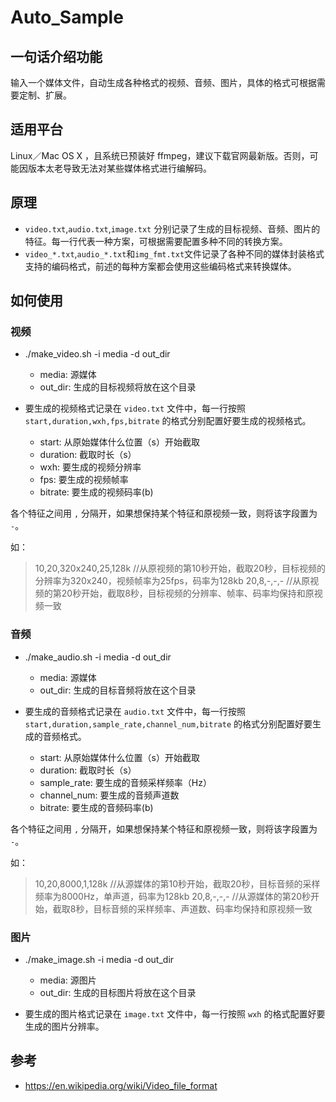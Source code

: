 # Auto_Sample 

## 一句话介绍功能

输入一个媒体文件，自动生成各种格式的视频、音频、图片，具体的格式可根据需要定制、扩展。

## 适用平台

Linux／Mac OS X ，且系统已预装好 ffmpeg，建议下载官网最新版。否则，可能因版本太老导致无法对某些媒体格式进行编解码。

## 原理

* `video.txt`,`audio.txt`,`image.txt` 分别记录了生成的目标视频、音频、图片的特征。每一行代表一种方案，可根据需要配置多种不同的转换方案。
* `video_*.txt`,`audio_*.txt`和`img_fmt.txt`文件记录了各种不同的媒体封装格式支持的编码格式，前述的每种方案都会使用这些编码格式来转换媒体。

## 如何使用

### 视频

* ./make_video.sh -i media -d out_dir
    * media: 源媒体
    * out_dir: 生成的目标视频将放在这个目录

* 要生成的视频格式记录在 `video.txt` 文件中，每一行按照 `start,duration,wxh,fps,bitrate` 的格式分别配置好要生成的视频格式。

    * start: 从原始媒体什么位置（s）开始截取
    * duration: 截取时长（s）
    * wxh: 要生成的视频分辨率
    * fps: 要生成的视频帧率
    * bitrate: 要生成的视频码率(b)

各个特征之间用 `,` 分隔开，如果想保持某个特征和原视频一致，则将该字段置为 `-`。

如：

> 10,20,320x240,25,128k //从原视频的第10秒开始，截取20秒，目标视频的分辨率为320x240，视频帧率为25fps，码率为128kb
> 20,8,-,-,-            //从原视频的第20秒开始，截取8秒，目标视频的分辨率、帧率、码率均保持和原视频一致

### 音频

* ./make_audio.sh -i media -d out_dir
    * media: 源媒体
    * out_dir: 生成的目标音频将放在这个目录

* 要生成的音频格式记录在 `audio.txt` 文件中，每一行按照 `start,duration,sample_rate,channel_num,bitrate` 的格式分别配置好要生成的音频格式。

    * start: 从原始媒体什么位置（s）开始截取
    * duration: 截取时长（s）
    * sample_rate: 要生成的音频采样频率（Hz）
    * channel_num: 要生成的音频声道数
    * bitrate: 要生成的音频码率(b)

各个特征之间用 `,` 分隔开，如果想保持某个特征和原视频一致，则将该字段置为 `-`。

如：

> 10,20,8000,1,128k     //从源媒体的第10秒开始，截取20秒，目标音频的采样频率为8000Hz，单声道，码率为128kb
> 20,8,-,-,-            //从源媒体的第20秒开始，截取8秒，目标音频的采样频率、声道数、码率均保持和原视频一致

### 图片

* ./make_image.sh -i media -d out_dir
    * media: 源图片
    * out_dir: 生成的目标图片将放在这个目录

* 要生成的图片格式记录在 `image.txt` 文件中，每一行按照 `wxh` 的格式配置好要生成的图片分辨率。


## 参考

* https://en.wikipedia.org/wiki/Video_file_format
